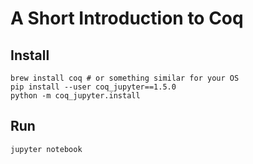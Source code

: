 # A Short Introduction to Coq

## Install

```
brew install coq # or something similar for your OS
pip install --user coq_jupyter==1.5.0
python -m coq_jupyter.install
```

## Run

```
jupyter notebook
```